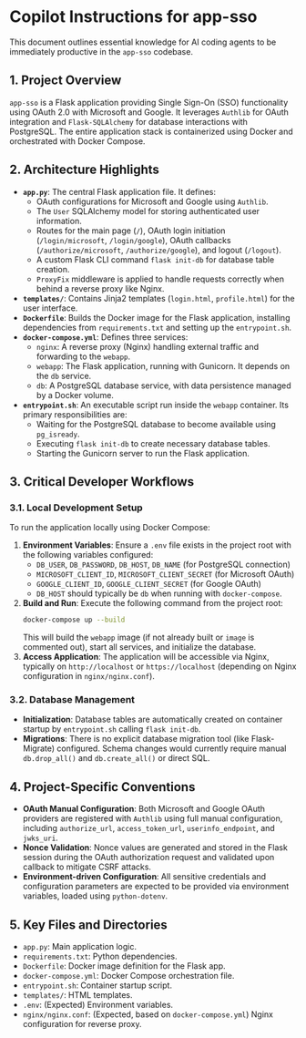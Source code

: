 # Copilot Instructions for app-sso

This document outlines essential knowledge for AI coding agents to be immediately productive in the `app-sso` codebase.

## 1. Project Overview

`app-sso` is a Flask application providing Single Sign-On (SSO) functionality using OAuth 2.0 with Microsoft and Google. It leverages `Authlib` for OAuth integration and `Flask-SQLAlchemy` for database interactions with PostgreSQL. The entire application stack is containerized using Docker and orchestrated with Docker Compose.

## 2. Architecture Highlights

*   **`app.py`**: The central Flask application file. It defines:
    *   OAuth configurations for Microsoft and Google using `Authlib`.
    *   The `User` SQLAlchemy model for storing authenticated user information.
    *   Routes for the main page (`/`), OAuth login initiation (`/login/microsoft`, `/login/google`), OAuth callbacks (`/authorize/microsoft`, `/authorize/google`), and logout (`/logout`).
    *   A custom Flask CLI command `flask init-db` for database table creation.
    *   `ProxyFix` middleware is applied to handle requests correctly when behind a reverse proxy like Nginx.
*   **`templates/`**: Contains Jinja2 templates (`login.html`, `profile.html`) for the user interface.
*   **`Dockerfile`**: Builds the Docker image for the Flask application, installing dependencies from `requirements.txt` and setting up the `entrypoint.sh`.
*   **`docker-compose.yml`**: Defines three services:
    *   `nginx`: A reverse proxy (Nginx) handling external traffic and forwarding to the `webapp`.
    *   `webapp`: The Flask application, running with Gunicorn. It depends on the `db` service.
    *   `db`: A PostgreSQL database service, with data persistence managed by a Docker volume.
*   **`entrypoint.sh`**: An executable script run inside the `webapp` container. Its primary responsibilities are:
    *   Waiting for the PostgreSQL database to become available using `pg_isready`.
    *   Executing `flask init-db` to create necessary database tables.
    *   Starting the Gunicorn server to run the Flask application.

## 3. Critical Developer Workflows

### 3.1. Local Development Setup

To run the application locally using Docker Compose:

1.  **Environment Variables**: Ensure a `.env` file exists in the project root with the following variables configured:
    *   `DB_USER`, `DB_PASSWORD`, `DB_HOST`, `DB_NAME` (for PostgreSQL connection)
    *   `MICROSOFT_CLIENT_ID`, `MICROSOFT_CLIENT_SECRET` (for Microsoft OAuth)
    *   `GOOGLE_CLIENT_ID`, `GOOGLE_CLIENT_SECRET` (for Google OAuth)
    *   `DB_HOST` should typically be `db` when running with `docker-compose`.
2.  **Build and Run**: Execute the following command from the project root:
    ```bash
    docker-compose up --build
    ```
    This will build the `webapp` image (if not already built or `image` is commented out), start all services, and initialize the database.
3.  **Access Application**: The application will be accessible via Nginx, typically on `http://localhost` or `https://localhost` (depending on Nginx configuration in `nginx/nginx.conf`).

### 3.2. Database Management

*   **Initialization**: Database tables are automatically created on container startup by `entrypoint.sh` calling `flask init-db`.
*   **Migrations**: There is no explicit database migration tool (like Flask-Migrate) configured. Schema changes would currently require manual `db.drop_all()` and `db.create_all()` or direct SQL.

## 4. Project-Specific Conventions

*   **OAuth Manual Configuration**: Both Microsoft and Google OAuth providers are registered with `Authlib` using full manual configuration, including `authorize_url`, `access_token_url`, `userinfo_endpoint`, and `jwks_uri`.
*   **Nonce Validation**: Nonce values are generated and stored in the Flask session during the OAuth authorization request and validated upon callback to mitigate CSRF attacks.
*   **Environment-driven Configuration**: All sensitive credentials and configuration parameters are expected to be provided via environment variables, loaded using `python-dotenv`.

## 5. Key Files and Directories

*   `app.py`: Main application logic.
*   `requirements.txt`: Python dependencies.
*   `Dockerfile`: Docker image definition for the Flask app.
*   `docker-compose.yml`: Docker Compose orchestration file.
*   `entrypoint.sh`: Container startup script.
*   `templates/`: HTML templates.
*   `.env`: (Expected) Environment variables.
*   `nginx/nginx.conf`: (Expected, based on `docker-compose.yml`) Nginx configuration for reverse proxy.
